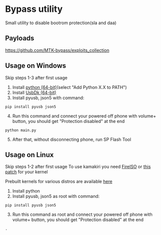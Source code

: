 # Bypass utility
Small utility to disable bootrom protection(sla and daa)

## Payloads
https://github.com/MTK-bypass/exploits_collection

## Usage on Windows
Skip steps 1-3 after first usage

1. Install [python (64-bit)](https://www.python.org/downloads)(select "Add Python X.X to PATH")
2. Install [UsbDk (64-bit)](https://github.com/daynix/UsbDk/releases)
3. Install pyusb, json5 with command:
```
pip install pyusb json5
```
4. Run this command and connect your powered off phone with volume+ button, you should get "Protection disabled" at the end
```
python main.py
```
5. After that, without disconnecting phone, run SP Flash Tool


## Usage on Linux
Skip steps 1-2 after first usage
To use kamakiri you need [FireISO](https://github.com/amonet-kamakiri/fireiso/releases) or [this patch](https://github.com/amonet-kamakiri/kamakiri/blob/master/kernel.patch) for your kernel

Prebuilt kernels for various distros are available [here](https://github.com/amonet-kamakiri/prebuilt-kernels)

1. Install python
2. Install pyusb, json5 as root with command:
```
pip install pyusb json5
```
3. Run this command as root and connect your powered off phone with volume+ button, you should get "Protection disabled" at the end
```
.